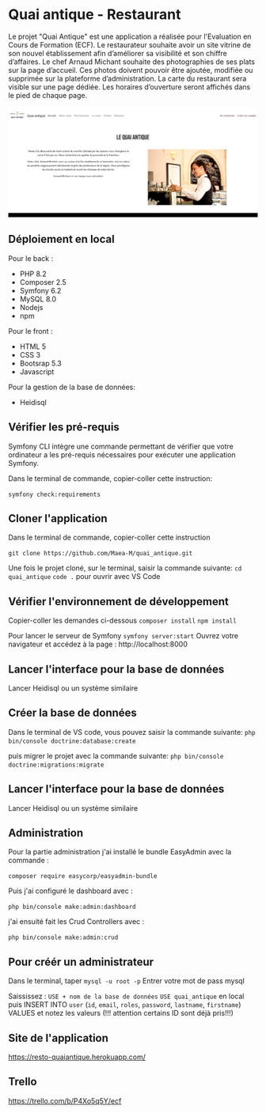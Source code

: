 # Quai antique - Restaurant

Le projet "Quai Antique" est une application a réalisée pour l'Evaluation en Cours de Formation (ECF).
Le restaurateur souhaite avoir un site vitrine de son nouvel établissement afin d’améliorer sa visibilité et son chiffre d’affaires. Le chef Arnaud Michant souhaite des photographies de ses plats sur la page d’accueil. Ces photos doivent pouvoir être ajoutée, modifiée ou supprimée sur la plateforme d’administration. La carte du restaurant sera visible sur une page dédiée. Les horaires d’ouverture seront affichés dans le pied de chaque page.

![Texte alternatif](/public/images/quai%20antique.png "capture d'ecran")

## Déploiement en local
Pour le back :
- PHP 8.2
- Composer 2.5
- Symfony 6.2
- MySQL 8.0
- Nodejs
- npm

Pour le front :
- HTML 5
- CSS 3
- Bootsrap 5.3
- Javascript

Pour la gestion de la base de données:
- Heidisql

## Vérifier les pré-requis
Symfony CLI intègre une commande permettant de vérifier que votre ordinateur a les pré-requis nécessaires pour exécuter une application Symfony.

Dans le terminal de commande, copier-coller cette instruction:

`symfony check:requirements`

## Cloner l'application
Dans le terminal de commande, copier-coller cette instruction

`git clone https://github.com/Maea-M/quai_antique.git`

Une fois le projet cloné, sur le terminal, saisir la commande suivante:
`cd quai_antique`
`code .`
pour ouvrir avec VS Code

## Vérifier l'environnement de développement
Copier-coller les demandes ci-dessous
`composer install`
`npm install`

Pour lancer le serveur de Symfony
`symfony server:start`
Ouvrez votre navigateur et accédez à la page : http://localhost:8000 

## Lancer l'interface pour la base de données
Lancer Heidisql ou un système similaire

## Créer la base de données
Dans le terminal de VS code, vous pouvez saisir la commande suivante:
`php bin/console doctrine:database:create`

puis migrer le projet avec la commande suivante:
`php bin/console doctrine:migrations:migrate`

## Lancer l'interface pour la base de données
Lancer Heidisql ou un système similaire

## Administration
Pour la partie administration j'ai installé le bundle EasyAdmin avec la commande :

`composer require easycorp/easyadmin-bundle`

Puis j'ai configuré le dashboard avec :

`php bin/console make:admin:dashboard`

j'ai ensuité fait les Crud Controllers avec :

`php bin/console make:admin:crud`

## Pour créér un administrateur
Dans le terminal, taper
`mysql -u root -p`
Entrer votre mot de pass mysql

Saississez :
`USE + nom de la base de données`
`USE quai_antique` en local
puis 
INSERT INTO `user` (`id`, `email`, `roles`, `password`, `lastname`, `firstname`) VALUES
et notez les valeurs (!!! attention certains ID sont déjà pris!!!)

## Site de l'application
https://resto-quaiantique.herokuapp.com/

## Trello
https://trello.com/b/P4Xo5q5Y/ecf